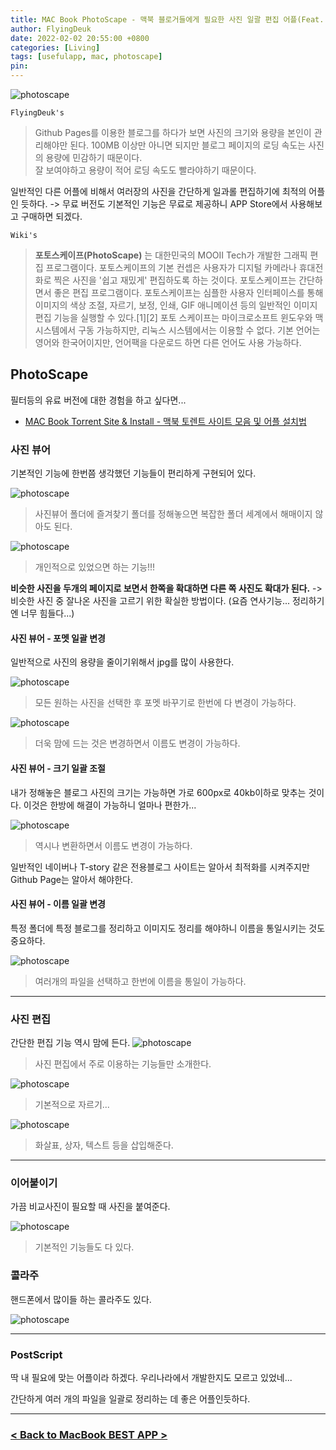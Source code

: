 ```yaml
---
title: MAC Book PhotoScape - 맥북 블로거들에게 필요한 사진 일괄 편집 어플(Feat. PhotoScape)
author: FlyingDeuk
date: 2022-02-02 20:55:00 +0800
categories: [Living]
tags: [usefulapp, mac, photoscape]
pin:
---
```


![photoscape](/img/living/app/photoscape11.jpg)

`FlyingDeuk's`
> Github Pages를 이용한 블로그를 하다가 보면 사진의 크기와 용량을 본인이 관리해야만 된다. 100MB 이상만 아니면 되지만 블로그 페이지의 로딩 속도는 사진의 용량에 민감하기 때문이다. <br>
잘 보여야하고 용량이 적어 로딩 속도도 빨라야하기 때문이다.

일반적인 다른 어플에 비해서 여러장의 사진을 간단하게 일과롤 편집하기에 최적의 어플인 듯하다. -> 무료 버전도 기본적인 기능은 무료로 제공하니 APP Store에서 사용해보고 구매하면 되겠다.

`Wiki's`
> **포토스케이프(PhotoScape)** 는 대한민국의 MOOII Tech가 개발한 그래픽 편집 프로그램이다. 포토스케이프의 기본 컨셉은 사용자가 디지털 카메라나 휴대전화로 찍은 사진을 '쉽고 재밌게' 편집하도록 하는 것이다. 포토스케이프는 간단하면서 좋은 편집 프로그램이다. 포토스케이프는 심플한 사용자 인터페이스를 통해 이미지의 색상 조절, 자르기, 보정, 인쇄, GIF 애니메이션 등의 일반적인 이미지 편집 기능을 실행할 수 있다.[1][2] 포토 스케이프는 마이크로소프트 윈도우와 맥 시스템에서 구동 가능하지만, 리눅스 시스템에서는 이용할 수 없다. 기본 언어는 영어와 한국어이지만, 언어팩을 다운로드 하면 다른 언어도 사용 가능하다.

## PhotoScape
필터등의 유료 버전에 대한 경험을 하고 싶다면...

- [MAC Book Torrent Site & Install - 맥북 토렌트 사이트 모음 및 어플 설치법](/posts/MACSite/)

### 사진 뷰어
기본적인 기능에 한번쯤 생각했던 기능들이 편리하게 구현되어 있다.

![photoscape](/img/living/app/photoscape2.jpg)
> 사진뷰어 폴더에 즐겨찾기 폴더를 정해놓으면 복잡한 폴더 세계에서 해매이지 않아도 된다.

![photoscape](/img/living/app/photoscape6.jpg)
> 개인적으로 있었으면 하는 기능!!!

**비슷한 사진을 두개의 페이지로 보면서 한쪽을 확대하면 다른 쪽 사진도 확대가 된다.** -> 비슷한 사진 중 잘나온 사진을 고르기 위한 확실한 방법이다. (요즘 연사기능... 정리하기엔 너무 힘들다...)

#### 사진 뷰어 - 포멧 일괄 변경
일반적으로 사진의 용량을 줄이기위해서 jpg를 많이 사용한다.

![photoscape](/img/living/app/photoscape7.jpg)
> 모든 원하는 사진을 선택한 후 포멧 바꾸기로 한번에 다 변경이 가능하다.

![photoscape](/img/living/app/photoscape8.jpg)
> 더욱 맘에 드는 것은 변경하면서 이름도 변경이 가능하다.

#### 사진 뷰어 - 크기 일괄 조절
내가 정해놓은 블로그 사진의 크기는 가능하면 가로 600px로 40kb이하로 맞추는 것이다. 이것은 한방에 해결이 가능하니 얼마나 편한가...

![photoscape](/img/living/app/photoscape9.jpg)
> 역시나 변환하면서 이름도 변경이 가능하다.

일반적인 네이버나 T-story 같은 전용블로그 사이트는 알아서 최적화를 시켜주지만 Github Page는 알아서 해야한다.

#### 사진 뷰어 - 이름 일괄 변경
특정 폴더에 특정 블로그를 정리하고 이미지도 정리를 해야하니 이름을 통일시키는 것도 중요하다.

![photoscape](/img/living/app/photoscape13.jpg)
> 여러개의 파일을 선택하고 한번에 이름을 통일이 가능하다.

--------

### 사진 편집
간단한 편집 기능 역시 맘에 든다.
![photoscape](/img/living/app/photoscape3.jpg)
> 사진 편집에서 주로 이용하는 기능들만 소개한다.

![photoscape](/img/living/app/photoscape10.jpg)
> 기본적으로 자르기...

![photoscape](/img/living/app/photoscape12.jpg)
> 화살표, 상자, 텍스트 등을 삽입해준다.

-------

### 이어붙이기
가끔 비교사진이 필요할 때 사진을 붙여준다.

![photoscape](/img/living/app/photoscape4.jpg)
> 기본적인 기능들도 다 있다.

### 콜라주
핸드폰에서 많이들 하는 콜라주도 있다.

![photoscape](/img/living/app/photoscape5.jpg)


-----------

### PostScript
딱 내 필요에 맞는 어플이라 하겠다. 우리나라에서 개발한지도 모르고 있었네...

간단하게 여러 개의 파일을 일괄로 정리하는 데 좋은 어플인듯하다.

----------

### [< Back to MacBook BEST APP >](/posts/MACAPP/)
